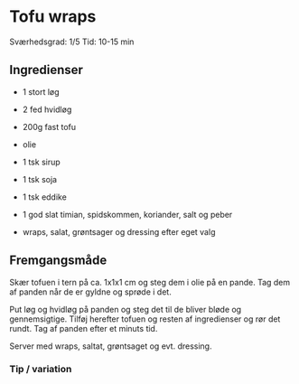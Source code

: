 # Tofu wraps

Sværhedsgrad: 1/5
Tid: 10-15 min

## Ingredienser
 - 1 stort løg
 - 2 fed hvidløg
 - 200g fast tofu
 - olie
 - 1 tsk sirup
 - 1 tsk soja
 - 1 tsk eddike
 - 1 god slat timian, spidskommen, koriander, salt og peber

 - wraps, salat, grøntsager og dressing efter eget valg

## Fremgangsmåde

Skær tofuen i tern på ca. 1x1x1 cm og steg dem i olie på en pande.
Tag dem af panden når de er gyldne og sprøde i det.

Put løg og hvidløg på panden og steg det til de bliver bløde og gennemsigtige.
Tilføj herefter tofuen og resten af ingredienser og rør det rundt. 
Tag af panden efter et minuts tid.

Server med wraps, saltat, grøntsaget og evt. dressing.


### Tip / variation

